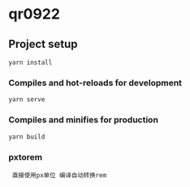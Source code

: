 # qr0922

## Project setup
```
yarn install
```

### Compiles and hot-reloads for development
```
yarn serve
```

### Compiles and minifies for production
```
yarn build
```

### pxtorem 
```
 直接使用px单位 编译自动转换rem
```

